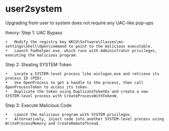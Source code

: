 # user2system
Upgrading from user to system does not require any UAC-like pop-ups


theory:
Step 1: UAC Bypass

	•	Modify the registry key HKCU\Software\Classes\ms-settings\Shell\Open\command to point to the malicious executable.
	•	Launch fodhelper.exe, which runs with Administrator privileges, executing the malicious program.

Step 2: Stealing SYSTEM Token

	•	Locate a SYSTEM-level process like winlogon.exe and retrieve its process ID (PID).
	•	Use OpenProcess to get a handle to the process, then call OpenProcessToken to access its token.
	•	Duplicate the token using DuplicateTokenEx and create a new SYSTEM-level process with CreateProcessWithTokenW.

Step 3: Execute Malicious Code

	•	Launch the malicious program with SYSTEM privileges.
	•	Alternatively, inject code into another SYSTEM-level process using WriteProcessMemory and CreateRemoteThread.
